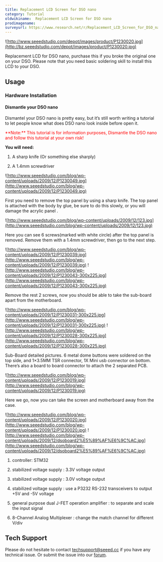 ```yaml
---
title: Replacement LCD Screen for DSO nano
category: Tutorial
oldwikiname:  Replacement LCD Screen for DSO nano
prodimagename:
surveyurl: https://www.research.net/r/Replacement_LCD_Screen_for_DSO_nano
---
```

![http://www.seeedstudio.com/depot/images/product/P1230020.jpg](http://bz.seeedstudio.com/depot/images/product/P1230020.jpg)

Replacement LCD for DSO nano, purchase this if you broke the original one on your DSO. Please note that you need basic soldering skill to install this LCD to your DSO.

##   Usage

###   Hardware Installation

####   Dismantle your DSO nano

Dismantel your DSO nano is pretty easy, but it’s still worth writing a tutorial to let people know what does DSO nano look inside before open it.

<font color="red">
**Note:**
This tutorial is for information purposes,  Dismantle the DSO nano and follow this tutorial at your own risk!
</font>

**You will need:**

1.  A sharp knife (Or something else sharply)

2.  A 1.4mm screwdriver

![http://www.seeedstudio.com/blog/wp-content/uploads/2009/12/P1230049.jpg](http://www.seeedstudio.com/blog/wp-content/uploads/2009/12/P1230049.jpg)

First you need to remove the top panel by using a sharp knife. The top panel is attached with the body by glue, be sure to do this slowly, or you will damage the acrylic panel .

![http://www.seeedstudio.com/blog/wp-content/uploads/2009/12/123.jpg](http://www.seeedstudio.com/blog/wp-content/uploads/2009/12/123.jpg)

Here you can see 6 screws(marked with white circle) after the top panel is removed. Remove them with a 1.4mm screwdriver, then go to the next step.

![http://www.seeedstudio.com/blog/wp-content/uploads/2009/12/P1230039.jpg](http://www.seeedstudio.com/blog/wp-content/uploads/2009/12/P1230039.jpg)
![http://www.seeedstudio.com/blog/wp-content/uploads/2009/12/P1230043-300x225.jpg](http://www.seeedstudio.com/blog/wp-content/uploads/2009/12/P1230043-300x225.jpg)

Remove the rest 2 screws, now you should be able to take the sub-board apart from the motherboard.

![http://www.seeedstudio.com/blog/wp-content/uploads/2009/12/P1230031-300x225.jpg](http://www.seeedstudio.com/blog/wp-content/uploads/2009/12/P1230031-300x225.jpg)
![http://www.seeedstudio.com/blog/wp-content/uploads/2009/12/P1230028-300x225.jpg](http://www.seeedstudio.com/blog/wp-content/uploads/2009/12/P1230028-300x225.jpg)

Sub-Board detailed pictures. 6 metal dome buttons were soldered on the top side, and 1×3.5MM TSR connector, 1X Mini usb connector on bottom.  There’s also a board to board connector to attach the 2 separated PCB.

![http://www.seeedstudio.com/blog/wp-content/uploads/2009/12/P1230019.jpg](http://www.seeedstudio.com/blog/wp-content/uploads/2009/12/P1230019.jpg)

Here we go, now you can take the screen and motherboard away from the case.

![http://www.seeedstudio.com/blog/wp-content/uploads/2009/12/P1230020.jpg](http://www.seeedstudio.com/blog/wp-content/uploads/2009/12/P1230020.jpg)
![http://www.seeedstudio.com/blog/wp-content/uploads/2009/12/dsoboard2%E5%89%AF%E6%9C%AC.jpg](http://www.seeedstudio.com/blog/wp-content/uploads/2009/12/dsoboard2%E5%89%AF%E6%9C%AC.jpg)

1.  controller: STM32

2.  stabilized voltage supply : 3.3V voltage output

3.  stabilized voltage supply : 3.0V voltage output

4.  stabilized voltage supply : use a P3232 RS-232 transceivers to output +5V and -5V voltage

5.  general purpose dual J-FET operation amplifier : to separate and scale the input signal

6.  8-Channel Analog Multiplexer : change the match channel for different V/div

## Tech Support
Please do not hesitate to contact [techsupport@seeed.cc](techsupport@seeed.cc) if you have any technical issue. Or submit the issue into our [forum](http://seeedstudio.com/forum/). 